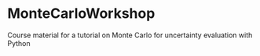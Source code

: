 # MonteCarloWorkshop
Course material for a tutorial on Monte Carlo for uncertainty evaluation with Python
